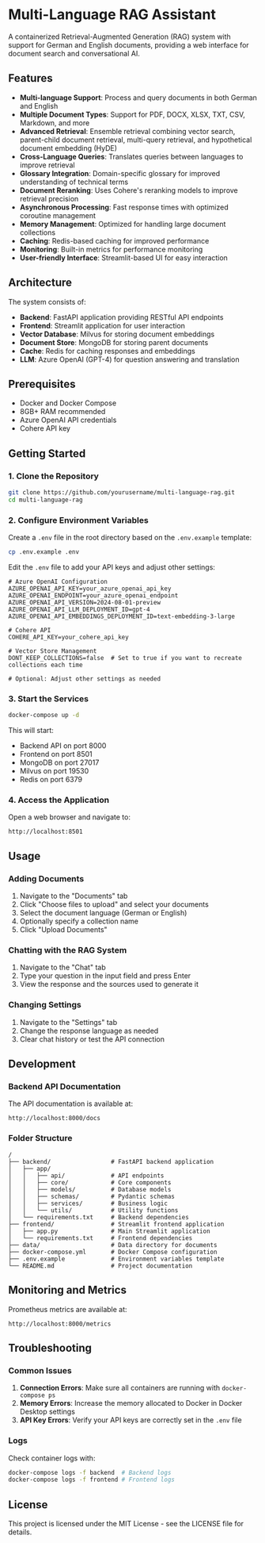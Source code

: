 # Multi-Language RAG Assistant

A containerized Retrieval-Augmented Generation (RAG) system with support for German and English documents, providing a web interface for document search and conversational AI.

## Features

- **Multi-language Support**: Process and query documents in both German and English
- **Multiple Document Types**: Support for PDF, DOCX, XLSX, TXT, CSV, Markdown, and more
- **Advanced Retrieval**: Ensemble retrieval combining vector search, parent-child document retrieval, multi-query retrieval, and hypothetical document embedding (HyDE)
- **Cross-Language Queries**: Translates queries between languages to improve retrieval
- **Glossary Integration**: Domain-specific glossary for improved understanding of technical terms
- **Document Reranking**: Uses Cohere's reranking models to improve retrieval precision
- **Asynchronous Processing**: Fast response times with optimized coroutine management
- **Memory Management**: Optimized for handling large document collections
- **Caching**: Redis-based caching for improved performance
- **Monitoring**: Built-in metrics for performance monitoring
- **User-friendly Interface**: Streamlit-based UI for easy interaction

## Architecture

The system consists of:

- **Backend**: FastAPI application providing RESTful API endpoints
- **Frontend**: Streamlit application for user interaction
- **Vector Database**: Milvus for storing document embeddings
- **Document Store**: MongoDB for storing parent documents
- **Cache**: Redis for caching responses and embeddings
- **LLM**: Azure OpenAI (GPT-4) for question answering and translation

## Prerequisites

- Docker and Docker Compose
- 8GB+ RAM recommended
- Azure OpenAI API credentials
- Cohere API key

## Getting Started

### 1. Clone the Repository

```bash
git clone https://github.com/yourusername/multi-language-rag.git
cd multi-language-rag
```

### 2. Configure Environment Variables

Create a `.env` file in the root directory based on the `.env.example` template:

```bash
cp .env.example .env
```

Edit the `.env` file to add your API keys and adjust other settings:

```
# Azure OpenAI Configuration
AZURE_OPENAI_API_KEY=your_azure_openai_api_key
AZURE_OPENAI_ENDPOINT=your_azure_openai_endpoint
AZURE_OPENAI_API_VERSION=2024-08-01-preview
AZURE_OPENAI_API_LLM_DEPLOYMENT_ID=gpt-4
AZURE_OPENAI_API_EMBEDDINGS_DEPLOYMENT_ID=text-embedding-3-large

# Cohere API
COHERE_API_KEY=your_cohere_api_key

# Vector Store Management
DONT_KEEP_COLLECTIONS=false  # Set to true if you want to recreate collections each time

# Optional: Adjust other settings as needed
```

### 3. Start the Services

```bash
docker-compose up -d
```

This will start:
- Backend API on port 8000
- Frontend on port 8501
- MongoDB on port 27017
- Milvus on port 19530
- Redis on port 6379

### 4. Access the Application

Open a web browser and navigate to:

```
http://localhost:8501
```

## Usage

### Adding Documents

1. Navigate to the "Documents" tab
2. Click "Choose files to upload" and select your documents
3. Select the document language (German or English)
4. Optionally specify a collection name
5. Click "Upload Documents"

### Chatting with the RAG System

1. Navigate to the "Chat" tab
2. Type your question in the input field and press Enter
3. View the response and the sources used to generate it

### Changing Settings

1. Navigate to the "Settings" tab
2. Change the response language as needed
3. Clear chat history or test the API connection

## Development

### Backend API Documentation

The API documentation is available at:

```
http://localhost:8000/docs
```

### Folder Structure

```
/
├── backend/                 # FastAPI backend application
│   ├── app/
│   │   ├── api/             # API endpoints
│   │   ├── core/            # Core components
│   │   ├── models/          # Database models
│   │   ├── schemas/         # Pydantic schemas
│   │   ├── services/        # Business logic
│   │   └── utils/           # Utility functions
│   └── requirements.txt     # Backend dependencies
├── frontend/                # Streamlit frontend application
│   ├── app.py               # Main Streamlit application
│   └── requirements.txt     # Frontend dependencies
├── data/                    # Data directory for documents
├── docker-compose.yml       # Docker Compose configuration
├── .env.example             # Environment variables template
└── README.md                # Project documentation
```

## Monitoring and Metrics

Prometheus metrics are available at:

```
http://localhost:8000/metrics
```

## Troubleshooting

### Common Issues

1. **Connection Errors**: Make sure all containers are running with `docker-compose ps`
2. **Memory Errors**: Increase the memory allocated to Docker in Docker Desktop settings
3. **API Key Errors**: Verify your API keys are correctly set in the `.env` file


### Logs

Check container logs with:

```bash
docker-compose logs -f backend  # Backend logs
docker-compose logs -f frontend # Frontend logs
```

## License

This project is licensed under the MIT License - see the LICENSE file for details.